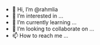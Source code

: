 - 👋 Hi, I’m @rahmlia
- 👀 I’m interested in ...
- 🌱 I’m currently learning ...
- 💞️ I’m looking to collaborate on ...
- 📫 How to reach me ...

<!---
rahmlia/rahmlia is a ✨ special ✨ repository because its `README.md` (this file) appears on your GitHub profile.
You can click the Preview link to take a look at your changes.
--->
